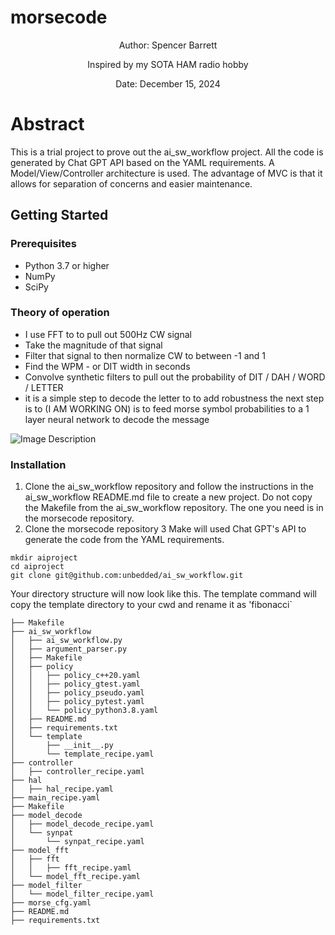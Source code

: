 # morsecode
<div style="text-align: center;">
<p>Author: Spencer Barrett</p>
<p>Inspired by my SOTA HAM radio hobby</p>
<p>Date: December 15, 2024</p>
</div>

# Abstract
This is a trial project to prove out the ai_sw_workflow project. All the code is generated by Chat GPT API based on the YAML requirements. A Model/View/Controller architecture is used. The advantage of MVC is that it allows for separation of concerns and easier maintenance.

## Getting Started

### Prerequisites
- Python 3.7 or higher
- NumPy
- SciPy

### Theory of operation
- I use FFT to to pull out 500Hz CW signal
- Take the magnitude of that signal
- Filter that signal to then normalize CW to between -1 and 1
- Find the WPM - or DIT width in seconds
- Convolve synthetic filters to pull out the probability of DIT / DAH / WORD / LETTER
- it is a simple step to decode the letter to to add robustness the next step is to (I AM WORKING ON) is to feed morse symbol probabilities to a 1 layer neural network to decode the message

![Image Description](./wav/MorseDecode.png)



### Installation
1. Clone the ai_sw_workflow repository and follow the instructions in the ai_sw_workflow README.md file to create a new project. Do not copy the Makefile from the ai_sw_workflow repository. The one you need is in the morsecode repository.
2. Clone the morsecode repository
3 Make will used Chat GPT's API to generate the code from the YAML requirements.

```
mkdir aiproject
cd aiproject
git clone git@github.com:unbedded/ai_sw_workflow.git
```
Your directory structure will now look like this. The template command will copy the template directory to your cwd and rename it as 'fibonacci`

```
├── Makefile
├── ai_sw_workflow
│   ├── ai_sw_workflow.py
│   ├── argument_parser.py
│   ├── Makefile
│   ├── policy
│   │   ├── policy_c++20.yaml
│   │   ├── policy_gtest.yaml
│   │   ├── policy_pseudo.yaml
│   │   ├── policy_pytest.yaml
│   │   └── policy_python3.8.yaml
│   ├── README.md
│   ├── requirements.txt
│   └── template
│       ├── __init__.py
│       └── template_recipe.yaml
├── controller
│   ├── controller_recipe.yaml
├── hal
│   ├── hal_recipe.yaml
├── main_recipe.yaml
├── Makefile
├── model_decode
│   ├── model_decode_recipe.yaml
│   └── synpat
│       └── synpat_recipe.yaml
├── model_fft
│   ├── fft
│   │   ├── fft_recipe.yaml
│   └── model_fft_recipe.yaml
├── model_filter
│   └── model_filter_recipe.yaml
├── morse_cfg.yaml
├── README.md
├── requirements.txt



```
